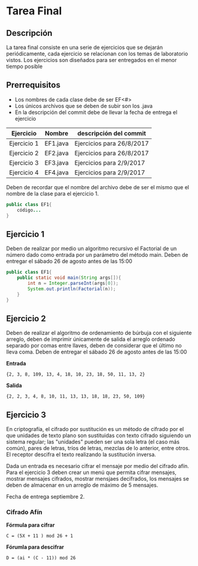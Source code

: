 # Tarea Final

## Descripción
La tarea final consiste en una serie de ejercicios que se dejarán periódicamente, cada ejercicio se relacionan con los temas de laboratorio vistos. Los ejercicios son diseñados para ser entregados en el menor tiempo posible 

## Prerrequisitos 

- Los nombres de cada clase debe de ser EF<#>
- Los únicos archivos que se deben de subir son los .java
- En la descripción del commit debe de llevar la fecha de entrega el ejercicio

| Ejercicio | Nombre |descripción del commit|
| ------ | ------ | ------ |
| Ejercicio 1 | EF1.java |Ejercicios para 26/8/2017|
| Ejercicio 2 | EF2.java |Ejercicios para 26/8/2017|
| Ejercicio 3 | EF3.java |Ejercicios para 2/9/2017|
| Ejercicio 4 | EF4.java |Ejercicios para 2/9/2017|



Deben de recordar que el nombre del archivo debe de ser el mismo que el nombre de la clase para el ejercicio 1. 

```java
public class EF1{
	código...	
}
```

## Ejercicio 1
Deben de realizar por medio un algoritmo recursivo el Factorial de un número dado como entrada por un parámetro del método main.  Deben de entregar el sábado 26 de agosto antes de las 15:00 

```java
public class EF1{
	public static void main(String args[]){
		int n = Integer.parseInt(args[0]);
		System.out.println(Factorial(n));
	}	
}
```


## Ejercicio 2

Deben de realizar el algoritmo de ordenamiento de búrbuja 
con el siguiente arreglo, deben de imprimir únicamente de salida el arreglo ordenado separado por comas entre llaves, deben de considerar que el último no lleva coma. Deben de entregar el sábado 26 de agosto antes de las 15:00 

 __Entrada__
```
{2, 3, 8, 109, 13, 4, 18, 10, 23, 18, 50, 11, 13, 2}
```
__Salida__
```
{2, 2, 3, 4, 8, 10, 11, 13, 13, 18, 18, 23, 50, 109}
```



## Ejercicio 3

En criptografía, el cifrado por sustitución es un método de cifrado por el que unidades de texto plano son sustituidas con texto cifrado siguiendo un sistema regular; las "unidades" pueden ser una sola letra (el caso más común), pares de letras, tríos de letras, mezclas de lo anterior, entre otros. El receptor descifra el texto realizando la sustitución inversa.

Dada un entrada es necesario cifrar el mensaje por medio del cifrado afín. Para el ejercicio 3 deben crear un menú que permita cifrar mensajes, mostrar mensajes cifrados, mostrar mensjaes decifrados, los mensajes se deben de almacenar en un arreglo de máximo de 5 mensajes.  

Fecha de entrega septiembre 2. 

### Cifrado Afín


 __Fórmula para cifrar__
```
C = (5X + 11 ) mod 26 + 1

```
__Fórumla para descifrar__
```
D = (ai * (C - 11)) mod 26
```


